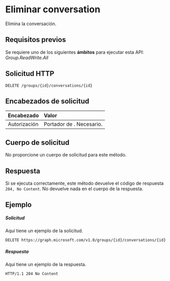 # <a name="delete-conversation"></a>Eliminar conversation

Elimina la conversación.
## <a name="prerequisites"></a>Requisitos previos
Se requiere uno de los siguientes **ámbitos** para ejecutar esta API: *Group.ReadWrite.All*

## <a name="http-request"></a>Solicitud HTTP
<!-- { "blockType": "ignored" } -->
```http
DELETE /groups/{id}/conversations/{id}
```
## <a name="request-headers"></a>Encabezados de solicitud
| Encabezado       | Valor |
|:---------------|:--------|
| Autorización  | Portador de <token>. Necesario.  |

## <a name="request-body"></a>Cuerpo de solicitud
No proporcione un cuerpo de solicitud para este método.


## <a name="response"></a>Respuesta
Si se ejecuta correctamente, este método devuelve el código de respuesta `204, No Content`. No devuelve nada en el cuerpo de la respuesta.

## <a name="example"></a>Ejemplo
##### <a name="request"></a>Solicitud
Aquí tiene un ejemplo de la solicitud.
<!-- {
  "blockType": "request",
  "name": "delete_conversation"
}-->
```http
DELETE https://graph.microsoft.com/v1.0/groups/{id}/conversations/{id}
```
##### <a name="response"></a>Respuesta
Aquí tiene un ejemplo de la respuesta. 
<!-- {
  "blockType": "response",
  "truncated": true
} -->
```http
HTTP/1.1 204 No Content
```

<!-- uuid: 8fcb5dbc-d5aa-4681-8e31-b001d5168d79
2015-10-25 14:57:30 UTC -->
<!-- {
  "type": "#page.annotation",
  "description": "Delete conversation",
  "keywords": "",
  "section": "documentation",
  "tocPath": ""
}-->
